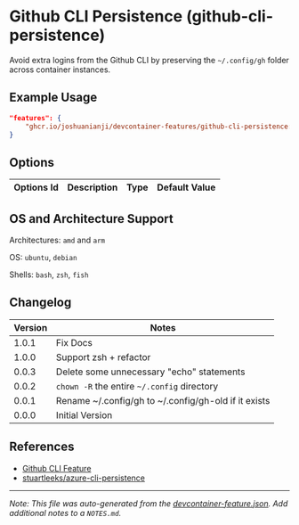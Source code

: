 
# Github CLI Persistence (github-cli-persistence)

Avoid extra logins from the Github CLI by preserving the `~/.config/gh` folder across container instances.

## Example Usage

```json
"features": {
    "ghcr.io/joshuanianji/devcontainer-features/github-cli-persistence:1": {}
}
```

## Options

| Options Id | Description | Type | Default Value |
|-----|-----|-----|-----|


## OS and Architecture Support

Architectures: `amd` and `arm`

OS: `ubuntu`, `debian`

Shells: `bash`, `zsh`, `fish`

## Changelog

| Version | Notes                                                |
| ------- | ---------------------------------------------------- |
| 1.0.1   | Fix Docs                                             |
| 1.0.0   | Support zsh + refactor                               |
| 0.0.3   | Delete some unnecessary "echo" statements            |
| 0.0.2   | `chown -R` the entire `~/.config` directory          |
| 0.0.1   | Rename ~/.config/gh to ~/.config/gh-old if it exists |
| 0.0.0   | Initial Version                                      |

## References

- [Github CLI Feature](https://github.com/devcontainers/features/tree/main/src/github-cli)
- [stuartleeks/azure-cli-persistence](https://github.com/stuartleeks/dev-container-features/tree/main/src/azure-cli-persistence)


---

_Note: This file was auto-generated from the [devcontainer-feature.json](https://github.com/joshuanianji/devcontainer-features/blob/main/src/github-cli-persistence/devcontainer-feature.json).  Add additional notes to a `NOTES.md`._
